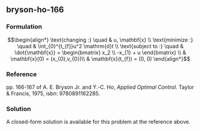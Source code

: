 ## bryson-ho-166

### Formulation
```math
\begin{align*}
\text{changing :} \quad & u, \mathbf{x} \\
\text{minimize :} \quad & \int_{0}^{t_{f}}u^2 \mathrm{d}t \\
\text{subject to :} \quad & \dot{\mathbf{x}} = \begin{bmatrix} x_2 \\ -x_{1} + u \end{bmatrix} \\
& \mathbf{x}(0) = (x_{0},v_{0})\\
& \mathbf{x}(t_{f}) = (0, 0)
\end{align*}
```

### Reference
pp. 166-167 of A. E. Bryson Jr. and Y.-C. Ho, *Applied Optimal Control*. Taylor & Francis, 1975, isbn: 9780891162285.

### Solution
A closed-form solution is available for this problem at the reference above.